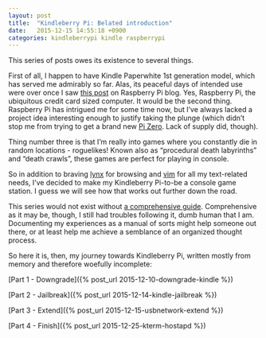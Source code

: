 ```yaml
---
layout: post
title:  "Kindleberry Pi: Belated introduction"
date:   2015-12-15 14:55:18 +0900
categories: kindleberrypi kindle raspberrypi
---
```

This series of posts owes its existence to several things.

First of all, I happen to have Kindle Paperwhite 1st generation model, which has
served me admirably so far. Alas, its peaceful days of intended use were over 
once I saw [this post][kindleberry-pi-post] on Raspberry Pi blog. Yes, Raspberry
Pi, the ubiquitous credit card sized computer. It would be the second thing. 
Raspberry Pi has intrigued me for some time now, but I’ve always lacked a 
project idea interesting enough to justify taking the plunge (which didn’t stop 
me from trying to get a brand new [Pi Zero][pi-zero]. Lack of supply did, 
though).

Thing number three is that I’m really into games where you constantly die in 
random locations - roguelikes! Known also as “procedural death labyrinths” and 
“death crawls”, these games are perfect for playing in console.

So in addition to braving [lynx][lynx-link] for browsing and [vim][vim-link] 
for all my text-related needs, I’ve decided to make my Kindleberry Pi-to-be a 
console game station. I guess we will see how that works out further down the 
road.

This series would not exist without [a comprehensive guide][guide-link].
Comprehensive as it may be, though, I still had troubles following it, dumb 
human that I am. Documenting my experiences as a manual of sorts might help 
someone out there, or at least help me achieve a semblance of an organized 
thought process.

So here it is, then, my journey towards Kindleberry Pi, written mostly from 
memory and therefore woefully incomplete:

[Part 1 - Downgrade]({% post_url 2015-12-10-downgrade-kindle %})

[Part 2 - Jailbreak]({% post_url 2015-12-14-kindle-jailbreak %})

[Part 3 - Extend]({% post_url 2015-12-15-usbnetwork-extend %})

[Part 4 - Finish]({% post_url 2015-12-25-kterm-hostapd %})

[kindleberry-pi-post]: https://www.raspberrypi.org/blog/kindleberry-pi-the-second/
[pi-zero]: https://www.raspberrypi.org/blog/page/2/?fish#raspberry-pi-zero
[lynx-link]: http://lynx.invisible-island.net 
[vim-link]: http://www.vim.org
[guide-link]: https://gist.github.com/rvagg/5095506
